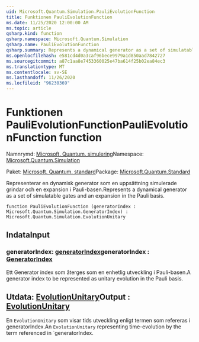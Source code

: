 ```yaml
---
uid: Microsoft.Quantum.Simulation.PauliEvolutionFunction
title: Funktionen PauliEvolutionFunction
ms.date: 11/25/2020 12:00:00 AM
ms.topic: article
qsharp.kind: function
qsharp.namespace: Microsoft.Quantum.Simulation
qsharp.name: PauliEvolutionFunction
qsharp.summary: Represents a dynamical generator as a set of simulatable gates and an expansion in the Pauli basis.
ms.openlocfilehash: e581cd4d0a3caf96bece9979a1d850aad7842727
ms.sourcegitcommit: a87c1aa8e7453360025e47ba614f25b02ea84ec3
ms.translationtype: MT
ms.contentlocale: sv-SE
ms.lasthandoff: 11/26/2020
ms.locfileid: "96230369"
---
```

# <a name="paulievolutionfunction-function"></a><span data-ttu-id="3cad9-102">Funktionen PauliEvolutionFunction</span><span class="sxs-lookup"><span data-stu-id="3cad9-102">PauliEvolutionFunction function</span></span>

<span data-ttu-id="3cad9-103">Namnrymd: [Microsoft. Quantum. simulering](xref:Microsoft.Quantum.Simulation)</span><span class="sxs-lookup"><span data-stu-id="3cad9-103">Namespace: [Microsoft.Quantum.Simulation](xref:Microsoft.Quantum.Simulation)</span></span>

<span data-ttu-id="3cad9-104">Paket: [Microsoft. Quantum. standard](https://nuget.org/packages/Microsoft.Quantum.Standard)</span><span class="sxs-lookup"><span data-stu-id="3cad9-104">Package: [Microsoft.Quantum.Standard](https://nuget.org/packages/Microsoft.Quantum.Standard)</span></span>


<span data-ttu-id="3cad9-105">Representerar en dynamisk generator som en uppsättning simulerade grindar och en expansion i Pauli-basen.</span><span class="sxs-lookup"><span data-stu-id="3cad9-105">Represents a dynamical generator as a set of simulatable gates and an expansion in the Pauli basis.</span></span>

```qsharp
function PauliEvolutionFunction (generatorIndex : Microsoft.Quantum.Simulation.GeneratorIndex) : Microsoft.Quantum.Simulation.EvolutionUnitary
```


## <a name="input"></a><span data-ttu-id="3cad9-106">Indata</span><span class="sxs-lookup"><span data-stu-id="3cad9-106">Input</span></span>

### <a name="generatorindex--generatorindex"></a><span data-ttu-id="3cad9-107">generatorIndex: [generatorIndex](xref:Microsoft.Quantum.Simulation.GeneratorIndex)</span><span class="sxs-lookup"><span data-stu-id="3cad9-107">generatorIndex : [GeneratorIndex](xref:Microsoft.Quantum.Simulation.GeneratorIndex)</span></span>

<span data-ttu-id="3cad9-108">Ett Generator index som återges som en enhetlig utveckling i Pauli-basen.</span><span class="sxs-lookup"><span data-stu-id="3cad9-108">A generator index to be represented as unitary evolution in the Pauli basis.</span></span>



## <a name="output--evolutionunitary"></a><span data-ttu-id="3cad9-109">Utdata: [EvolutionUnitary](xref:Microsoft.Quantum.Simulation.EvolutionUnitary)</span><span class="sxs-lookup"><span data-stu-id="3cad9-109">Output : [EvolutionUnitary](xref:Microsoft.Quantum.Simulation.EvolutionUnitary)</span></span>

<span data-ttu-id="3cad9-110">En `EvolutionUnitary` som visar tids utveckling enligt termen som refereras i generatorIndex.</span><span class="sxs-lookup"><span data-stu-id="3cad9-110">An `EvolutionUnitary` representing time-evolution by the term referenced in \`generatorIndex.</span></span>